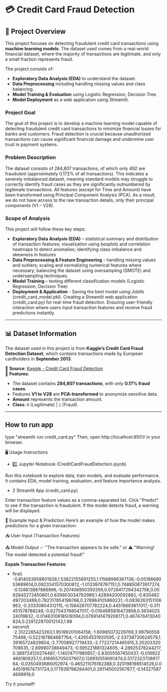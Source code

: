# 💳 Credit Card Fraud Detection  

## 📖 Project Overview  
This project focuses on detecting fraudulent credit card transactions using **machine learning models**. The dataset used comes from a real-world financial dataset, where the majority of transactions are legitimate, and only a small fraction represents fraud.  

The project consists of:  
- **Exploratory Data Analysis (EDA)** to understand the dataset.  
- **Data Preprocessing** including handling missing values and class balancing.  
- **Model Training & Evaluation** using Logistic Regression, Decision Tree.  
- **Model Deployment** as a web application using Streamlit.  

### Project Goal
The goal of this project is to develop a machine learning model capable of detecting fraudulent credit card transactions to minimize financial losses for banks and customers. Fraud detection is crucial because unauthorized transactions can cause significant financial damage and undermine user trust in payment systems.

### Problem Description
The dataset consists of 284,807 transactions, of which only 492 are fraudulent (approximately 0.172% of all transactions). This indicates a severely imbalanced dataset, meaning standard models may struggle to correctly identify fraud cases as they are significantly outnumbered by legitimate transactions.
All features (except for Time and Amount) have been transformed using Principal Component Analysis (PCA). As a result, we do not have access to the raw transaction details, only their principal components (V1 – V28).

### Scope of Analysis
This project will follow these key steps:
- **Exploratory Data Analysis (EDA)** – statistical summary and distribution of transaction features; visualization using boxplots and correlation heatmaps to detect anomalies; identifying class imbalance and skewness in features
- **Data Preprocessing & Feature Engineering** – handling missing values and outliers; scaling and normalizing numerical features where necessary; balancing the dataset using oversampling (SMOTE) and undersampling techniques.
- **Model Training** – testing different classification models (Logistic Regression, Decision Tree)
- **Deployment & Application** - Saving the best model using Joblib (credit_card_model.pkl). Creating a Streamlit web application (credit_card.py) for real-time fraud detection. Ensuring user-friendly interaction where users input transaction features and receive fraud predictions instantly.

---

## 📊 Dataset Information  
The dataset used in this project is from **Kaggle’s Credit Card Fraud Detection Dataset**, which contains transactions made by European cardholders in **September 2013**.  

🔹 **Source**: [Kaggle - Credit Card Fraud Detection](https://www.kaggle.com/mlg-ulb/creditcardfraud)  
🔹 **Features**:  
- The dataset contains **284,807 transactions**, with only **0.17% fraud cases**.  
- Features **V1 to V28** are **PCA-transformed** to anonymize sensitive data.  
- **Amount** represents the transaction amount.  
- **Class**: `0` (Legitimate) | `1` (Fraud).  

---
## How to run app
type "streamlit run credit_card.py"
Then, open http://localhost:8501/ in your browser.

🖥 Usage Instructions
- 1️⃣  Jupyter Notebook (CreditCardFraudDetection.ipynb)

Run this notebook to explore data, train models, and evaluate performance.
It contains EDA, model training, evaluation, and feature importance analysis.
- 2️ Streamlit App (credit_card.py)

Enter transaction feature values as a comma-separated list.
Click "Predict" to see if the transaction is fraudulent.
If the model detects fraud, a warning will be displayed.

📌 Example Input & Prediction
Here’s an example of how the model makes predictions for a given transaction:

📥 User Input (Transaction Features)

📤 Model Output
✅ "The transaction appears to be safe."
or
⚠️ "Warning! The model detected a potential fraud!"

**Expale Transaction Features**: 
- first)
-0.814053958801928,1.53822155691255,1.11568996367136,-0.0516668053669614,0.0923341570300812,-1.0133978787151,0.748850873917274,-0.124813887886896,-0.207406950350359,0.0728417294342756,0.0582845272450801,0.639903034792989,1.42894200092882,-0.830482497203489,0.782317854199766,0.278964105860231,-0.0836263151106963,-0.33330804312115,-0.158428707782224,0.44519893817017,-0.311451578788249,-0.627543768547017,-0.0164685816473858,0.363402524019832,-0.0146310818509394,0.0769141479206171,0.467478413040824,0.228122870012143,1.98
- second)
-2.3122265423263,1.95199201064158,-1.60985073229769,3.9979055875468,-0.522187864667764,-1.42654531920595,-2.53738730624579,1.39165724829804,-2.77008927719433,-2.77227214465915,3.20203320709635,-2.89990738849473,-0.595221881324605,-4.28925378244217,0.389724120274487,-1.14074717980657,-2.83005567450437,-0.0168224681808257,0.416955705037907,0.126910559061474,0.517232370861764,-0.0350493686052974,-0.465211076182388,0.320198198514526,0.0445191674731724,0.177839798284401,0.261145002567677,-0.143275874698919,0

Try it yourself!
